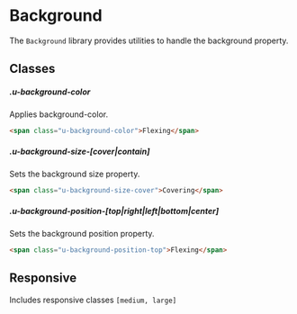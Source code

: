 # Background

The `Background` library provides utilities to handle the background property.

## Classes

##### .u-background-color

Applies background-color.

```html
<span class="u-background-color">Flexing</span>  
```

##### .u-background-size-[cover|contain]

Sets the background size property.

```html
<span class="u-background-size-cover">Covering</span>  
```

##### .u-background-position-[top|right|left|bottom|center]

Sets the background position property.

```html
<span class="u-background-position-top">Flexing</span>  
```

## Responsive

Includes responsive classes `[medium, large]`